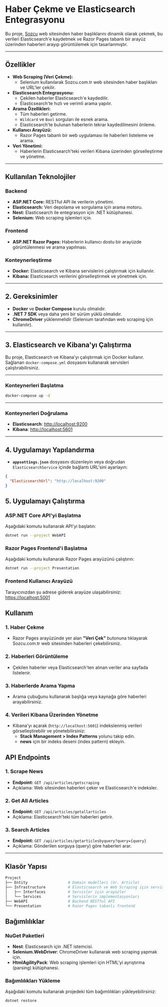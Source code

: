 # **Haber Çekme ve Elasticsearch Entegrasyonu**

Bu proje, [Sozcu](https://www.sozcu.com.tr/) web sitesinden haber başlıklarını dinamik olarak çekmek, bu verileri Elasticsearch'e kaydetmek ve Razor Pages tabanlı bir arayüz üzerinden haberleri arayıp görüntülemek için tasarlanmıştır.

---

## **Özellikler**
- **Web Scraping (Veri Çekme):** 
  - Selenium kullanılarak Sozcu.com.tr web sitesinden haber başlıkları ve URL'ler çekilir.
- **Elasticsearch Entegrasyonu:**
  - Çekilen haberler Elasticsearch'e kaydedilir.
  - Elasticsearch'te hızlı ve verimli arama yapılır.
- **Arama Özellikleri:**
  - Tüm haberleri getirme.
  - `Wildcard` ve `Bool` sorguları ile esnek arama.
  - Elasticsearch'te bulunan haberlerin tekrar kaydedilmesini önleme.
- **Kullanıcı Arayüzü:**
  - Razor Pages tabanlı bir web uygulaması ile haberleri listeleme ve arama.
- **Veri Yönetimi:**
  - Haberlerin Elasticsearch'teki verileri Kibana üzerinden görselleştirme ve yönetme.

---

## **Kullanılan Teknolojiler**
### **Backend**
- **ASP.NET Core:** RESTful API ile verilerin yönetimi.
- **Elasticsearch:** Veri depolama ve sorgulama için arama motoru.
- **Nest:** Elasticsearch ile entegrasyon için .NET kütüphanesi.
- **Selenium:** Web scraping işlemleri için.

### **Frontend**
- **ASP.NET Razor Pages:** Haberlerin kullanıcı dostu bir arayüzde görüntülenmesi ve arama yapılması.

### **Konteynerleştirme**
- **Docker:** Elasticsearch ve Kibana servislerini çalıştırmak için kullanılır.
- **Kibana:** Elasticsearch verilerini görselleştirmek ve yönetmek için.

---

## **2. Gereksinimler**
- **Docker** ve **Docker Compose** kurulu olmalıdır.
- **.NET 7 SDK** veya daha yeni bir sürüm yüklü olmalıdır.
- **ChromeDriver** yüklenmelidir (Selenium tarafından web scraping için kullanılır).

---

## **3. Elasticsearch ve Kibana'yı Çalıştırma**
Bu proje, Elasticsearch ve Kibana'yı çalıştırmak için Docker kullanır. Sağlanan `docker-compose.yml` dosyasını kullanarak servisleri çalıştırabilirsiniz.

---

### **Konteynerleri Başlatma**
```bash  
docker-compose up -d
```
---

### **Konteynerleri Doğrulama**
- **Elasticsearch**: [http://localhost:9200](http://localhost:9200)
- **Kibana**: [http://localhost:5601](http://localhost:5601)

--- 

## **4. Uygulamayı Yapılandırma**
- **`appsettings.json`** dosyasını düzenleyin veya doğrudan `ElasticsearchService` içinde bağlantı URL'sini ayarlayın:

```json
{
  "ElasticsearchUrl": "http://localhost:9200"
}
```


## **5. Uygulamayı Çalıştırma**

### **ASP.NET Core API'yi Başlatma**
Aşağıdaki komutu kullanarak API'yi başlatın:
```bash
dotnet run --project WebAPI
```

### **Razor Pages Frontend'i Başlatma**
Aşağıdaki komutu kullanarak Razor Pages arayüzünü çalıştırın:
```bash
dotnet run --project Presentation
```

### **Frontend Kullanıcı Arayüzü**
Tarayıcınızdan şu adrese giderek arayüze ulaşabilirsiniz: [https://localhost:5001](https://localhost:5001)

## **Kullanım**

### **1. Haber Çekme**
- Razor Pages arayüzünde yer alan **"Veri Çek"** butonuna tıklayarak Sozcu.com.tr web sitesinden haberleri çekebilirsiniz.

### **2. Haberleri Görüntüleme**
- Çekilen haberler veya Elasticsearch'ten alınan veriler ana sayfada listelenir.

### **3. Haberlerde Arama Yapma**
- Arama çubuğunu kullanarak başlığa veya kaynağa göre haberleri arayabilirsiniz.

### **4. Verileri Kibana Üzerinden Yönetme**
- Kibana'yı açarak (`http://localhost:5601`) indekslenmiş verileri görselleştirebilir ve yönetebilirsiniz:
  - **Stack Management > Index Patterns** yolunu takip edin.
  - **news** için bir indeks deseni (index pattern) ekleyin.


## **API Endpoints**

### **1. Scrape News**
- **Endpoint:** `GET /api/articles/getscraping`
- Açıklama: Web sitesinden haberleri çeker ve Elasticsearch'e indeksler.

### **2. Get All Articles**
- **Endpoint:** `GET /api/articles/getallarticles`
- Açıklama: Elasticsearch'teki tüm haberleri getirir.

### **3. Search Articles**
- **Endpoint:** `GET /api/articles/getarticlesbyquery?query={query}`
- Açıklama: Gönderilen sorguya (query) göre haberleri arar.

---

## **Klasör Yapısı**

```bash
Project
├── Entity                  # Domain modelleri (ör. Article)
├── Infrastructure          # Elasticsearch ve Web Scraping için servisler
│   ├── Interfaces          # Servisler için arayüzler
│   └── Services            # Servislerin implementasyonları
├── WebAPI                  # Backend RESTful API
└── Presentation            # Razor Pages tabanlı frontend
```

## **Bağımlılıklar**

### **NuGet Paketleri**
- **Nest**: Elasticsearch için .NET istemcisi.
- **Selenium.WebDriver**: ChromeDriver kullanarak web scraping yapmak için.
- **HtmlAgilityPack**: Web scraping işlemleri için HTML'yi ayrıştırma (parsing) kütüphanesi.

### **Bağımlılıkları Yükleme**
Aşağıdaki komutu kullanarak projedeki tüm bağımlılıkları yükleyebilirsiniz:
```bash
dotnet restore
```

